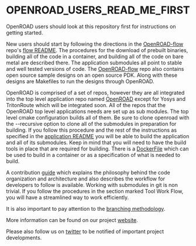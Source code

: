 # OPENROAD_USERS_READ_ME_FIRST
OpenROAD users should look at this repository first for instructions on getting started.

New users should start by following the directions in the [OpenROAD-flow](https://github.com/The-OpenROAD-Project/OpenROAD-flow) repo's [flow README](https://github.com/The-OpenROAD-Project/OpenROAD-flow/blob/master/README.md).
The procedures for the download of prebuilt binaries, building all of the code in a container, and building all of the code on bare metal are described there. The application submodules all point to stable and well tested versions of code.
The [OpenROAD-flow](https://github.com/The-OpenROAD-Project/OpenROAD-flow) repo also contains open source sample designs on an open source PDK. Along with these designs are Makefiles to run the designs through OpenROAD.

OpenROAD is comprised of a set of repos, however they are all integrated into the top level application repo named [OpenROAD](https://github.com/The-OpenROAD-Project/OpenROAD) except for Yosys and TritonRoute which will be integrated soon.
All of the repos that the OpenROAD top level applications needs are set up as sub modules. The top level cmake configuration builds all of them. Be sure to clone openroad with the --recursive option to clone all of the submodules in preparation for building.
If you follow this procedure and the rest of the instructions as specified in the [application README](https://github.com/The-OpenROAD-Project/OpenROAD/blob/master/README.md) you will be able to build the application and all of its submodules. Keep in mind that you will need to have the build tools in place that are required for building. There is a [DockerFile](https://github.com/The-OpenROAD-Project/OpenROAD/blob/master/Dockerfile) which can be used to build in a container or as a specification of what is needed to build.

A contribution [guide](https://github.com/The-OpenROAD-Project/OpenROAD/blob/master/doc/OpenRoadArch.md) which explains the philosophy behind the code organization and architecture and also describes the workflow for developers to follow is available. Working with submodules in git is non trivial. If you follow the procedures in the section marked Tool Work Flow, you will have a streamlined way to work efficiently. 

It is also important to pay attention to the [branching methodology](https://github.com/The-OpenROAD-Project/OpenROAD/blob/master/doc/post_alpha2.1_branch_methodology.md).

More information can be found on our project [website](https://theopenroadproject.org/).

Please also follow us on [twitter](https://twitter.com/OpenROAD_EDA) to be notified of important project developments.
